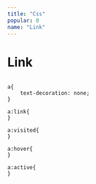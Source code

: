 ```yaml
---
title: "Css"
popular: 0
name: "Link"
---
```


# Link

<code language="css">
a{
    text-decoration: none;
}
</code>
<code language="css">
a:link{
}
</code>
<code language="css">
a:visited{
}
</code>
<code language="css">
a:hover{
}
</code>
<code language="css">
a:active{
}
</code>
